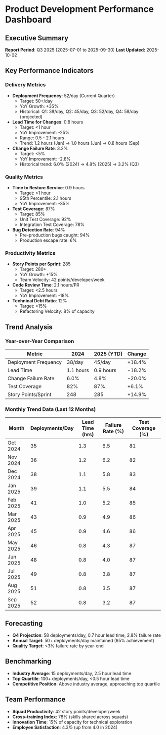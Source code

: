 # Product Development Performance Dashboard

## Executive Summary
**Report Period:** Q3 2025 (2025-07-01 to 2025-09-30)
**Last Updated:** 2025-10-02

## Key Performance Indicators

### Delivery Metrics
- **Deployment Frequency**: 52/day (Current Quarter)
  - Target: 50+/day
  - YoY Growth: +35%
  - Historical: Q1: 38/day, Q2: 45/day, Q3: 52/day, Q4: 58/day (projected)
- **Lead Time for Changes**: 0.8 hours
  - Target: <1 hour
  - YoY Improvement: -25%
  - Range: 0.5 - 2.1 hours
  - Trend: 1.2 hours (Jan) → 1.0 hours (Jun) → 0.8 hours (Sep)
- **Change Failure Rate**: 3.2%
  - Target: <5%
  - YoY Improvement: -2.8%
  - Historical trend: 6.0% (2024) → 4.8% (2025) → 3.2% (Q3)

### Quality Metrics
- **Time to Restore Service**: 0.9 hours
  - Target: <1 hour
  - 95th Percentile: 2.1 hours
  - YoY Improvement: -35%
- **Test Coverage**: 87%
  - Target: 85%
  - Unit Test Coverage: 92%
  - Integration Test Coverage: 78%
- **Bug Detection Rate**: 94%
  - Pre-production bugs caught: 94%
  - Production escape rate: 6%

### Productivity Metrics
- **Story Points per Sprint**: 285
  - Target: 280+
  - YoY Growth: +15%
  - Team Velocity: 42 points/developer/week
- **Code Review Time**: 2.1 hours/PR
  - Target: <2.5 hours
  - YoY Improvement: -18%
- **Technical Debt Ratio**: 12%
  - Target: <15%
  - Refactoring Velocity: 8% of capacity

## Trend Analysis

### Year-over-Year Comparison
| Metric | 2024 | 2025 (YTD) | Change |
|--------|------|------------|--------|
| Deployment Frequency | 38/day | 45/day | +18.4% |
| Lead Time | 1.1 hours | 0.9 hours | -18.2% |
| Change Failure Rate | 6.0% | 4.8% | -20.0% |
| Test Coverage | 82% | 87% | +6.1% |
| Story Points/Sprint | 248 | 285 | +14.9% |

### Monthly Trend Data (Last 12 Months)
| Month | Deployments/Day | Lead Time (hrs) | Failure Rate (%) | Test Coverage (%) |
|-------|-----------------|-----------------|------------------|-------------------|
| Oct 2024 | 35 | 1.3 | 6.5 | 81 |
| Nov 2024 | 36 | 1.2 | 6.2 | 82 |
| Dec 2024 | 38 | 1.1 | 5.8 | 83 |
| Jan 2025 | 39 | 1.1 | 5.5 | 84 |
| Feb 2025 | 41 | 1.0 | 5.2 | 85 |
| Mar 2025 | 43 | 0.9 | 4.9 | 86 |
| Apr 2025 | 45 | 0.9 | 4.6 | 86 |
| May 2025 | 46 | 0.8 | 4.3 | 87 |
| Jun 2025 | 48 | 0.8 | 4.0 | 87 |
| Jul 2025 | 49 | 0.8 | 3.8 | 87 |
| Aug 2025 | 51 | 0.8 | 3.5 | 87 |
| Sep 2025 | 52 | 0.8 | 3.2 | 87 |

## Forecasting
- **Q4 Projection**: 58 deployments/day, 0.7 hour lead time, 2.8% failure rate
- **Annual Target**: 50+ deployments/day maintained (95% achievement)
- **Quality Target**: <3% failure rate by year-end

## Benchmarking
- **Industry Average**: 15 deployments/day, 2.5 hour lead time
- **Top Quartile**: 100+ deployments/day, <0.5 hour lead time
- **Competitive Position**: Above industry average, approaching top quartile

## Team Performance
- **Squad Productivity**: 42 story points/developer/week
- **Cross-training Index**: 78% (skills shared across squads)
- **Innovation Time**: 15% of capacity for technical exploration
- **Employee Satisfaction**: 4.3/5 (up from 4.0 in 2024)
